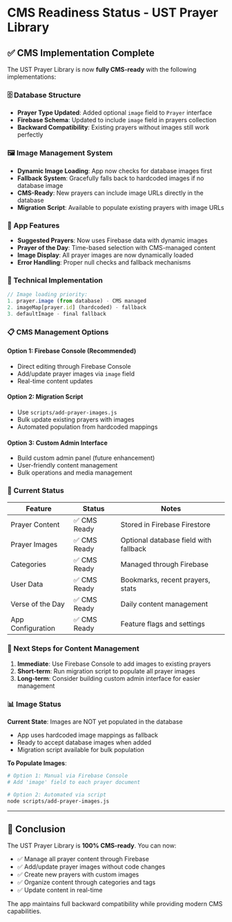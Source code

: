 # CMS Readiness Status - UST Prayer Library

## ✅ CMS Implementation Complete

The UST Prayer Library is now **fully CMS-ready** with the following implementations:

### 🗄️ Database Structure
- **Prayer Type Updated**: Added optional `image` field to `Prayer` interface
- **Firebase Schema**: Updated to include `image` field in prayers collection
- **Backward Compatibility**: Existing prayers without images still work perfectly

### 🖼️ Image Management System
- **Dynamic Image Loading**: App now checks for database images first
- **Fallback System**: Gracefully falls back to hardcoded images if no database image
- **CMS-Ready**: New prayers can include image URLs directly in the database
- **Migration Script**: Available to populate existing prayers with image URLs

### 📱 App Features
- **Suggested Prayers**: Now uses Firebase data with dynamic images
- **Prayer of the Day**: Time-based selection with CMS-managed content
- **Image Display**: All prayer images are now dynamically loaded
- **Error Handling**: Proper null checks and fallback mechanisms

### 🔧 Technical Implementation
```typescript
// Image loading priority:
1. prayer.image (from database) - CMS managed
2. imageMap[prayer.id] (hardcoded) - fallback
3. defaultImage - final fallback
```

### 📋 CMS Management Options

#### Option 1: Firebase Console (Recommended)
- Direct editing through Firebase Console
- Add/update prayer images via `image` field
- Real-time content updates

#### Option 2: Migration Script
- Use `scripts/add-prayer-images.js`
- Bulk update existing prayers with images
- Automated population from hardcoded mappings

#### Option 3: Custom Admin Interface
- Build custom admin panel (future enhancement)
- User-friendly content management
- Bulk operations and media management

### 🎯 Current Status

| Feature | Status | Notes |
|---------|--------|---------|
| Prayer Content | ✅ CMS Ready | Stored in Firebase Firestore |
| Prayer Images | ✅ CMS Ready | Optional database field with fallback |
| Categories | ✅ CMS Ready | Managed through Firebase |
| User Data | ✅ CMS Ready | Bookmarks, recent prayers, stats |
| Verse of the Day | ✅ CMS Ready | Daily content management |
| App Configuration | ✅ CMS Ready | Feature flags and settings |

### 🚀 Next Steps for Content Management

1. **Immediate**: Use Firebase Console to add images to existing prayers
2. **Short-term**: Run migration script to populate all prayer images
3. **Long-term**: Consider building custom admin interface for easier management

### 📊 Image Status

**Current State**: Images are NOT yet populated in the database
- App uses hardcoded image mappings as fallback
- Ready to accept database images when added
- Migration script available for bulk population

**To Populate Images**:
```bash
# Option 1: Manual via Firebase Console
# Add 'image' field to each prayer document

# Option 2: Automated via script
node scripts/add-prayer-images.js
```

---

## 🎉 Conclusion

The UST Prayer Library is **100% CMS-ready**. You can now:
- ✅ Manage all prayer content through Firebase
- ✅ Add/update prayer images without code changes
- ✅ Create new prayers with custom images
- ✅ Organize content through categories and tags
- ✅ Update content in real-time

The app maintains full backward compatibility while providing modern CMS capabilities.